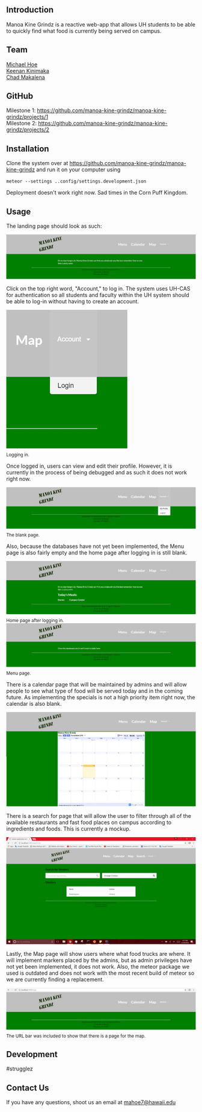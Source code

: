 ## Introduction
Manoa Kine Grindz is a reactive web-app that allows UH students to be able to quickly find what food is currently being served on campus.

## Team
<a href="https://mahoe7.github.io">Michael Hoe</a><br>
<a href="https://kpk3.github.io">Keenan Kinimaka</a><br>
<a href="https://cmakalen.github.io">Chad Makalena</a><br>

## GitHub
Milestone 1: https://github.com/manoa-kine-grindz/manoa-kine-grindz/projects/1<br>
Milestone 2: https://github.com/manoa-kine-grindz/manoa-kine-grindz/projects/2

## Installation
Clone the system over at https://github.com/manoa-kine-grindz/manoa-kine-grindz and run it on your computer using

```
meteor --settings ..config/settings.development.json
```

Deployment doesn't work right now. Sad times in the Corn Puff Kingdom.

## Usage
The landing page should look as such:

![](./images/landing1.jpg)

Click on the top right word, "Account," to log in. The system uses UH-CAS for authentication so all students and faculty within the UH system should be able to log-in without having to create an account.

![](./images/logging.jpg)
<br>
<sub style="text-align:center;">Logging in.</sub>

Once logged in, users can view and edit their profile. However, it is currently in the process of being debugged and as such it does not work right now.

![](./images/profile.jpg)
<br>
<sub style="text-align:center;">The blank page.</sub>

Also, because the databases have not yet been implemented, the Menu page is also fairly empty and the home page after logging in is still blank.

![](./images/landing2.jpg)
<br>
<sub style="text-align:center;">Home page after logging in.</sub>
<br>
![](./images/menu.jpg)
<br>
<sub style="text-align:center;">Menu page.</sub>

There is a calendar page that will be maintained by admins and will allow people to see what type of food will be served today and in the coming future. As implementing the specials is not a high priority item right now, the calendar is also blank.

![](./images/calendar.jpg)

There is a search for page that will allow the user to filter through all of the available restaurants and fast food places on campus according to ingredients and foods. This is currently a mockup.

![](./images/searchformockup.jpg)

Lastly, the Map page will show users where what food trucks are where. It will implement markers placed by the admins, but as admin privileges have not yet been implemented, it does not work. Also, the meteor package we used is outdated and does not work with the most recent build of meteor so we are currently finding a replacement.

![](./images/map.jpg)
<br>
<sub style="text-align:center;">The URL bar was included to show that there is a page for the map.</sub>

## Development
#strugglez

## Contact Us
If you have any questions, shoot us an email at mahoe7@hawaii.edu
